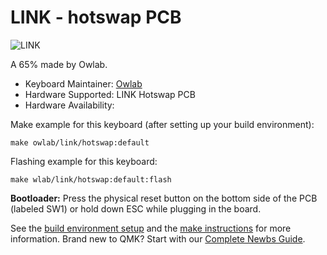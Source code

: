 # LINK - hotswap PCB

![LINK](https://imgur.com/a/Jqcl5Dq.png)

A 65% made by Owlab.

* Keyboard Maintainer: [Owlab](https://github.com/owlab-git)
* Hardware Supported: LINK Hotswap PCB
* Hardware Availability: 

Make example for this keyboard (after setting up your build environment):

    make owlab/link/hotswap:default

Flashing example for this keyboard:

    make wlab/link/hotswap:default:flash

**Bootloader:** Press the physical reset button on the bottom side of the PCB (labeled SW1) or hold down ESC while plugging in the board.

See the [build environment setup](https://docs.qmk.fm/#/getting_started_build_tools) and the [make instructions](https://docs.qmk.fm/#/getting_started_make_guide) for more information. Brand new to QMK? Start with our [Complete Newbs Guide](https://docs.qmk.fm/#/newbs).
